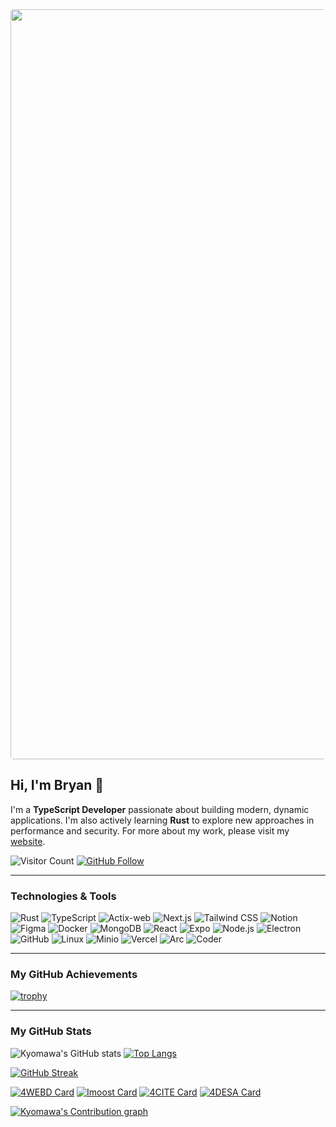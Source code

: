 <!-- Header Image -->
<img src="https://cloud.bryancellier.fr/api/v1/buckets/public/objects/download?preview=true&prefix=Github%20Header.png&version_id=null" width="1200" style="border-radius: 4.5px">

<!-- Introduction -->

## Hi, I'm Bryan 👋

I'm a **TypeScript Developer** passionate about building modern, dynamic applications. I'm also actively learning **Rust** to explore new approaches in performance and security.
For more about my work, please visit my [website](https://bryancellier.fr).

<!-- Visitor Count & Follow -->

![Visitor Count](https://api.visitorbadge.io/api/VisitorHit?user=kyomawa&repo=github-visitors-badge&countColor=%23FAFAFA&labelColor=%231b1b1b&label=Profile%20Views)
[![GitHub Follow](https://img.shields.io/github/followers/kyomawa?label=Follow&logo=github&logoColor=white&style=for-the-badge&color=fafafa&labelColor=1b1b1b)](https://github.com/kyomawa)

---

<!-- Technologies & Tools -->

### Technologies & Tools

![Rust](https://img.shields.io/badge/Rust-000000?style=for-the-badge&logo=rust&logoColor=white&color=1b1b1b)
![TypeScript](https://img.shields.io/badge/TypeScript-000000?style=for-the-badge&logo=typescript&logoColor=white&color=1b1b1b)
![Actix-web](https://img.shields.io/badge/Actix--web-0C1017?style=for-the-badge&logo=actix&logoColor=white&color=1b1b1b)
![Next.js](https://img.shields.io/badge/Next.js-000000?style=for-the-badge&logo=next.js&logoColor=white&color=1b1b1b)
![Tailwind CSS](https://img.shields.io/badge/Tailwind_CSS-38B2AC?style=for-the-badge&logo=tailwind-css&logoColor=white&color=1b1b1b)
![Notion](https://img.shields.io/badge/Notion-000000?style=for-the-badge&logo=notion&logoColor=white&color=1b1b1b)
![Figma](https://img.shields.io/badge/Figma-000000?style=for-the-badge&logo=figma&logoColor=white&color=1b1b1b)
![Docker](https://img.shields.io/badge/Docker-000000?style=for-the-badge&logo=docker&logoColor=white&color=1b1b1b)
![MongoDB](https://img.shields.io/badge/MongoDB-000000?style=for-the-badge&logo=mongodb&logoColor=white&color=1b1b1b)
![React](https://img.shields.io/badge/React-20232A?style=for-the-badge&logo=react&logoColor=white&color=1b1b1b)
![Expo](https://img.shields.io/badge/Expo-000000?style=for-the-badge&logo=expo&logoColor=white&color=1b1b1b)
![Node.js](https://img.shields.io/badge/Node.js-339933?style=for-the-badge&logo=nodedotjs&logoColor=white&color=1b1b1b)
![Electron](https://img.shields.io/badge/Electron-000000?style=for-the-badge&logo=electron&logoColor=white&color=1b1b1b)
![GitHub](https://img.shields.io/badge/GitHub-000000?style=for-the-badge&logo=github&logoColor=white&color=1b1b1b)
![Linux](https://img.shields.io/badge/Linux-000000?style=for-the-badge&logo=linux&logoColor=white&color=1b1b1b)
![Minio](https://img.shields.io/badge/Minio-000000?style=for-the-badge&logo=minio&logoColor=white&color=1b1b1b)
![Vercel](https://img.shields.io/badge/Vercel-000000?style=for-the-badge&logo=vercel&logoColor=white&color=1b1b1b)
![Arc](https://img.shields.io/badge/Arc-000000?style=for-the-badge&logo=arc&logoColor=white&color=1b1b1b)
![Coder](https://img.shields.io/badge/Coder-000000?style=for-the-badge&logo=coder&logoColor=white&color=1b1b1b)

---

<!-- GitHub Achievements -->

### My GitHub Achievements

[![trophy](https://github-profile-trophy.vercel.app/?username=kyomawa&title=-Issues,-Reviews&theme=alduin&no-frame=true)](https://github.com/kyomawa/github-profile-trophy)

---

<!-- GitHub Stats -->

### My GitHub Stats

![Kyomawa's GitHub stats](https://github-readme-stats.vercel.app/api?username=kyomawa&show_icons=true&theme=dark&icon_color=fff&bg_color=1b1b1b&hide=issues&border_color=5f5f5f&custom_title=Kyomawa%27s%20GitHub%20Stats&rank_icon=github)
[![Top Langs](https://github-readme-stats.vercel.app/api/top-langs/?theme=dark&username=kyomawa&hide=css,javascript,dockerfile,html,vue&bg_color=1b1b1b&border_color=5f5f5f)](https://git.io/streak-stats)

[![GitHub Streak](https://github-readme-streak-stats-chi-rose.vercel.app?user=kyomawa&theme=dark&background=1B1B1B&border=5F5F5F&fire=F58E8E&ring=F58E8E&currStreakLabel=F58E8E&stroke=5F5F5F&sideLabels=FFFFFF&sideNums=FFFFFF&card_width=804&card_height=215)](https://git.io/streak-stats)

[![4WEBD Card](https://github-readme-stats.vercel.app/api/pin/?username=kyomawa&repo=4WEBD&theme=dark&border_color=5f5f5f&icon_color=fff&bg_color=1b1b1b)](https://github.com/kyomawa/4WEBD)
[![Imoost Card](https://github-readme-stats.vercel.app/api/pin/?username=kyomawa&repo=imoost&theme=dark&border_color=5f5f5f&icon_color=fff&bg_color=1b1b1b)](https://github.com/kyomawa/imoost)
[![4CITE Card](https://github-readme-stats.vercel.app/api/pin/?username=kyomawa&repo=4CITE&theme=dark&border_color=5f5f5f&icon_color=fff&bg_color=1b1b1b)](https://github.com/kyomawa/4CITE)
[![4DESA Card](https://github-readme-stats.vercel.app/api/pin/?username=kyomawa&repo=4DESA&theme=dark&border_color=5f5f5f&icon_color=fff&bg_color=1b1b1b)](https://github.com/kyomawa/4DESA)

<!-- Contribution Graph -->

[![Kyomawa's Contribution graph](https://github-readme-activity-graph.vercel.app/graph?username=kyomawa&custom_title=Kyomawa's%20Contribution%20Graph&bg_color=1b1b1b&radius=4.5&point=fff&color=fff&line=F58E8E&height=475)](https://github.com/kyomawa/github-readme-activity-graph)
